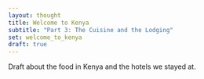 ```yaml
---
layout: thought
title: Welcome to Kenya
subtitle: "Part 3: The Cuisine and the Lodging"
set: welcome_to_kenya
draft: true
---
```


Draft about the food in Kenya and the hotels we stayed at.
